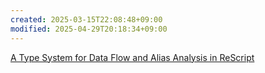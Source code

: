 ```yaml
---
created: 2025-03-15T22:08:48+09:00
modified: 2025-04-29T20:18:34+09:00
---
```


[A Type System for Data Flow and Alias Analysis in ReScript](https://arxiv.org/pdf/2410.23984)

